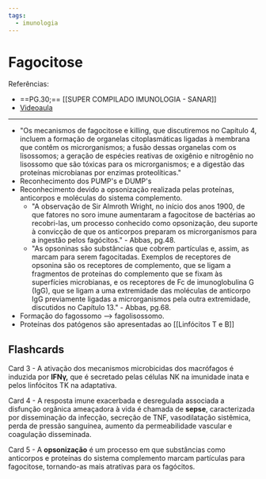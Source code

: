```yaml
---
tags:
  - imunologia
---
```

# Fagocitose
Referências: 
* ==PG.30;== [[SUPER COMPILADO IMUNOLOGIA - SANAR]] 
* [Videoaula](https://youtu.be/JQ_Nqk46fB0?si=HzCMzx-wr5IXn92U)

---
* "Os mecanismos de fagocitose e killing, que discutiremos no Capítulo 4, incluem a formação de organelas citoplasmáticas  ligadas à membrana que contêm os microrganismos; a fusão dessas organelas com os lisossomos; a geração de espécies reativas de oxigênio e nitrogênio no lisossomo que são tóxicas para os microrganismos; e a digestão das proteínas microbianas por enzimas proteolíticas."
* Reconhecimento dos PUMP's e DUMP's 
* Reconhecimento devido a opsonização realizada pelas proteínas, anticorpos e moléculas do sistema complemento.
	* "A  observação de Sir Almroth Wright, no início dos anos 1900, de que fatores no soro imune aumentaram a fagocitose de bactérias ao recobri-las, um processo conhecido como opsonização, deu suporte à convicção de que os anticorpos preparam os microrganismos para a ingestão pelos fagócitos." - Abbas, pg.48.
	* "As opsoninas são substâncias que cobrem partículas e,  assim, as marcam para serem fagocitadas. Exemplos de receptores de opsonina são os receptores de complemento, que se ligam a fragmentos de proteínas do complemento que se fixam às superfícies microbianas, e os receptores de Fc de imunoglobulina G  (IgG), que se ligam a uma extremidade das moléculas de anticorpo IgG previamente ligadas a microrganismos pela outra extremidade, discutidos no Capítulo 13." - Abbas, pg.68. 
* Formação do fagossomo --> fagolisossomo. 
* Proteínas dos patógenos são apresentadas ao [[Linfócitos T e B]]
## Flashcards

Card 3 - A ativação dos mecanismos microbicidas dos macrófagos é induzida por **IFNγ,** que é secretado pelas células NK na imunidade inata e pelos linfócitos TK na adaptativa.

Card 4 - A resposta imune exacerbada e desregulada associada a disfunção orgânica ameaçadora à vida é chamada de **sepse**, caracterizada por disseminação da infecção, secreção de TNF, vasodilatação sistêmica, perda de pressão sanguínea, aumento da permeabilidade vascular e coagulação disseminada.

Card 5 - A **opsonização** é um processo em que substâncias como anticorpos e proteínas do sistema complemento marcam partículas para fagocitose, tornando-as mais atrativas para os fagócitos.